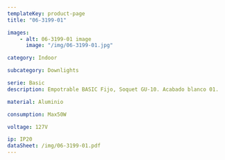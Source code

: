 ```yaml
---
templateKey: product-page
title: "06-3199-01"

images:
    - alt: 06-3199-01 image
      image: "/img/06-3199-01.jpg"

category: Indoor

subcategory: Downlights

serie: Basic
description: Empotrable BASIC Fijo, Soquet GU-10. Acabado blanco 01.

material: Aluminio

consumption: Max50W

voltage: 127V

ip: IP20
dataSheet: /img/06-3199-01.pdf
---
```

